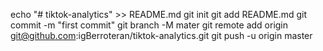 echo "# tiktok-analytics" >> README.md
git init
git add README.md
git commit -m "first commit"
git branch -M mater
git remote add origin git@github.com:igBerroteran/tiktok-analytics.git
git push -u origin master
